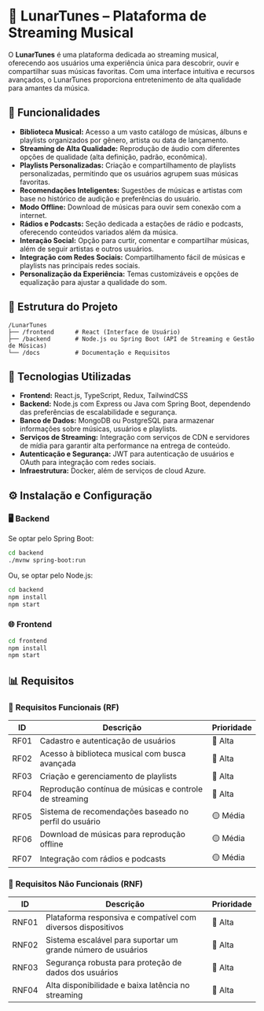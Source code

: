# 🎵 **LunarTunes – Plataforma de Streaming Musical**

O **LunarTunes** é uma plataforma dedicada ao streaming musical, oferecendo aos usuários uma experiência única para descobrir, ouvir e compartilhar suas músicas favoritas. Com uma interface intuitiva e recursos avançados, o LunarTunes proporciona entretenimento de alta qualidade para amantes da música.

## 🚀 **Funcionalidades**

- **Biblioteca Musical:** Acesso a um vasto catálogo de músicas, álbuns e playlists organizados por gênero, artista ou data de lançamento.
- **Streaming de Alta Qualidade:** Reprodução de áudio com diferentes opções de qualidade (alta definição, padrão, econômica).
- **Playlists Personalizadas:** Criação e compartilhamento de playlists personalizadas, permitindo que os usuários agrupem suas músicas favoritas.
- **Recomendações Inteligentes:** Sugestões de músicas e artistas com base no histórico de audição e preferências do usuário.
- **Modo Offline:** Download de músicas para ouvir sem conexão com a internet.
- **Rádios e Podcasts:** Seção dedicada a estações de rádio e podcasts, oferecendo conteúdos variados além da música.
- **Interação Social:** Opção para curtir, comentar e compartilhar músicas, além de seguir artistas e outros usuários.
- **Integração com Redes Sociais:** Compartilhamento fácil de músicas e playlists nas principais redes sociais.
- **Personalização da Experiência:** Temas customizáveis e opções de equalização para ajustar a qualidade do som.

## 📁 **Estrutura do Projeto**

```
/LunarTunes
├── /frontend      # React (Interface de Usuário)
├── /backend       # Node.js ou Spring Boot (API de Streaming e Gestão de Músicas)
└── /docs          # Documentação e Requisitos
```

## 🔧 **Tecnologias Utilizadas**

- **Frontend:** React.js, TypeScript, Redux, TailwindCSS
- **Backend:** Node.js com Express ou Java com Spring Boot, dependendo das preferências de escalabilidade e segurança.
- **Banco de Dados:** MongoDB ou PostgreSQL para armazenar informações sobre músicas, usuários e playlists.
- **Serviços de Streaming:** Integração com serviços de CDN e servidores de mídia para garantir alta performance na entrega de conteúdo.
- **Autenticação e Segurança:** JWT para autenticação de usuários e OAuth para integração com redes sociais.
- **Infraestrutura:** Docker, além de serviços de cloud Azure.

## ⚙️ **Instalação e Configuração**

### 🖥️ **Backend**

Se optar pelo Spring Boot:

```bash
cd backend
./mvnw spring-boot:run
```

Ou, se optar pelo Node.js:

```bash
cd backend
npm install
npm start
```

### 🌐 **Frontend**

```bash
cd frontend
npm install
npm start
```

## 📊 **Requisitos**

### 🔹 **Requisitos Funcionais (RF)**

| ID   | Descrição                                                    | Prioridade |
|------|--------------------------------------------------------------|------------|
| RF01 | Cadastro e autenticação de usuários                          | 🔴 Alta    |
| RF02 | Acesso à biblioteca musical com busca avançada               | 🔴 Alta    |
| RF03 | Criação e gerenciamento de playlists                         | 🔴 Alta    |
| RF04 | Reprodução contínua de músicas e controle de streaming       | 🔴 Alta    |
| RF05 | Sistema de recomendações baseado no perfil do usuário          | 🟡 Média   |
| RF06 | Download de músicas para reprodução offline                  | 🟡 Média   |
| RF07 | Integração com rádios e podcasts                               | 🟡 Média   |

### 🔹 **Requisitos Não Funcionais (RNF)**

| ID    | Descrição                                                          | Prioridade |
|-------|--------------------------------------------------------------------|------------|
| RNF01 | Plataforma responsiva e compatível com diversos dispositivos        | 🔴 Alta    |
| RNF02 | Sistema escalável para suportar um grande número de usuários         | 🔴 Alta    |
| RNF03 | Segurança robusta para proteção de dados dos usuários                | 🔴 Alta    |
| RNF04 | Alta disponibilidade e baixa latência no streaming                   | 🔴 Alta    |


